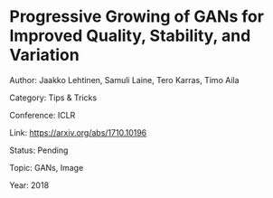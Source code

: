 # Progressive Growing of GANs for Improved Quality, Stability, and Variation
Author: Jaakko Lehtinen, Samuli Laine, Tero Karras, Timo Aila

Category: Tips & Tricks

Conference: ICLR

Link: https://arxiv.org/abs/1710.10196

Status: Pending

Topic: GANs, Image 

Year: 2018
